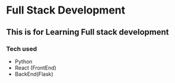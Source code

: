 # Full Stack Development

## This is for Learning Full stack development

### Tech used

- Python
- React (FrontEnd)
- BackEnd(Flask)
